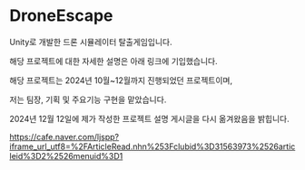 # DroneEscape
Unity로 개발한 드론 시뮬레이터 탈출게임입니다.

해당 프로젝트에 대한 자세한 설명은
아래 링크에 기입했습니다.

해당 프로젝트는 2024년 10월~12월까지 진행되었던 프로젝트이며,

저는 팀장, 기획 및 주요기능 구현을 맡았습니다.

2024년 12월 12일에 제가 작성한 프로젝트 설명 게시글을 다시 옮겨왔음을 밝힙니다.

https://cafe.naver.com/ljspp?iframe_url_utf8=%2FArticleRead.nhn%253Fclubid%3D31563973%2526articleid%3D2%2526menuid%3D1
